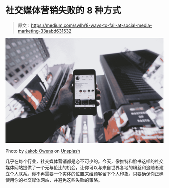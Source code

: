 # 社交媒体营销失败的 8 种方式

> 原文：<https://medium.com/swlh/8-ways-to-fail-at-social-media-marketing-33aabd631532>

![](img/bb1145ab84d52058728ed75a40a78066.png)

Photo by [Jakob Owens](https://unsplash.com/@jakobowens1?utm_source=medium&utm_medium=referral) on [Unsplash](https://unsplash.com?utm_source=medium&utm_medium=referral)

几乎在每个行业，社交媒体营销都是必不可少的。今天，像推特和脸书这样的社交媒体网站提供了一个无与伦比的机会，让你可以与来自世界各地的粉丝和追随者建立个人联系。你不再需要一个实体的位置来给顾客留下个人印象。只要确保你正确使用你的社交媒体网站，并避免这些失败的策略。